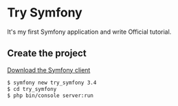 # Try Symfony

It's my first Symfony application and write Official tutorial.

## Create the project

[Download the Symfony client](https://symfony.com/download)

```bash
$ symfony new try_symfony 3.4
$ cd try_symfony
$ php bin/console server:run
```
